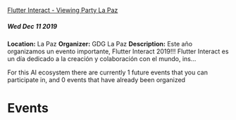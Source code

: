 
[ Flutter Interact - Viewing Party La Paz](https://www.meetup.com/GDG-La-Paz/events/266480695/)
##### Wed Dec 11 2019
**Location:** La Paz
**Organizer:** GDG La Paz
**Description:** Este año organizamos un evento importante, Flutter Interact 2019!!! Flutter Interact es un día dedicado a la creación y colaboración con el mundo, ins...

<!-- TITLE: Global Events -->
<!-- SUBTITLE: A quick summary of Global Events -->


 For this AI ecosystem there are currently 1 future events that you can participate in, and 0 events that have already been organized 

# Events
<div class=events>


</div>
